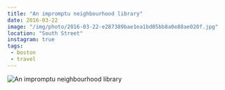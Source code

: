 ```yaml
---
title: "An impromptu neighbourhood library"
date: 2016-03-22
image: "/img/photo/2016-03-22-e287389bae1ea1bd05bb8a0e88ae020f.jpg"
location: "South Street"
instagram: true
tags:
 - boston
 - travel
---
```


![An impromptu neighbourhood library](/img/photo/2016-03-22-e287389bae1ea1bd05bb8a0e88ae020f.jpg)
